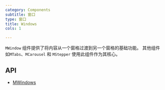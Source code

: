 ```yaml
---
category: Components
subtitle: 窗口
type: 窗口
title: Windows
cols: 1

---
```


`MWindow` 组件提供了将内容从一个窗格过渡到另一个窗格的基础功能。 其他组件如`MTabs`、`MCarousel` 和  `MStepper` 使用此组件作为其核心。

## API

- [MWindows](/docs/api/MWindows)